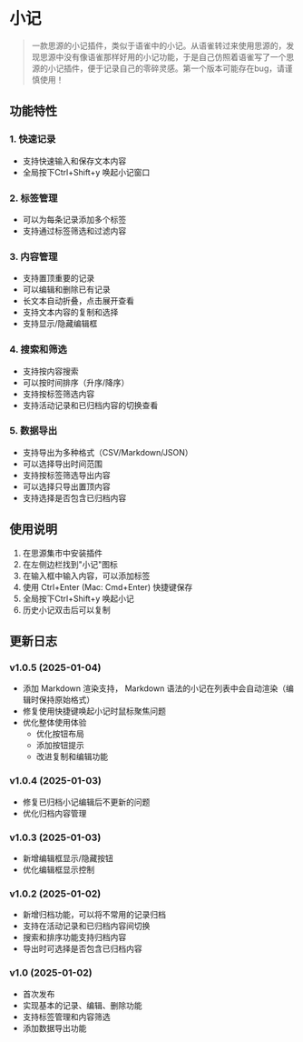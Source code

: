 # 小记

> 一款思源的小记插件，类似于语雀中的小记。从语雀转过来使用思源的，发现思源中没有像语雀那样好用的小记功能，于是自己仿照着语雀写了一个思源的小记插件，便于记录自己的零碎灵感。第一个版本可能存在bug，请谨慎使用！


## 功能特性

### 1. 快速记录
- 支持快速输入和保存文本内容
- 全局按下Ctrl+Shift+y 唤起小记窗口

### 2. 标签管理
- 可以为每条记录添加多个标签
- 支持通过标签筛选和过滤内容

### 3. 内容管理
- 支持置顶重要的记录
- 可以编辑和删除已有记录
- 长文本自动折叠，点击展开查看
- 支持文本内容的复制和选择
- 支持显示/隐藏编辑框

### 4. 搜索和筛选
- 支持按内容搜索
- 可以按时间排序（升序/降序）
- 支持按标签筛选内容
- 支持活动记录和已归档内容的切换查看

### 5. 数据导出
- 支持导出为多种格式（CSV/Markdown/JSON）
- 可以选择导出时间范围
- 支持按标签筛选导出内容
- 可以选择只导出置顶内容
- 支持选择是否包含已归档内容

## 使用说明

1. 在思源集市中安装插件
2. 在左侧边栏找到"小记"图标
3. 在输入框中输入内容，可以添加标签
4. 使用 Ctrl+Enter (Mac: Cmd+Enter) 快捷键保存
5. 全局按下Ctrl+Shift+y 唤起小记
6. 历史小记双击后可以复制

## 更新日志

### v1.0.5 (2025-01-04)
- 添加 Markdown 渲染支持， Markdown 语法的小记在列表中会自动渲染（编辑时保持原始格式）
- 修复使用快捷键唤起小记时鼠标聚焦问题
- 优化整体使用体验
  - 优化按钮布局
  - 添加按钮提示
  - 改进复制和编辑功能

### v1.0.4 (2025-01-03)
- 修复已归档小记编辑后不更新的问题
- 优化归档内容管理

### v1.0.3 (2025-01-03)
- 新增编辑框显示/隐藏按钮
- 优化编辑框显示控制

### v1.0.2 (2025-01-02)
- 新增归档功能，可以将不常用的记录归档
- 支持在活动记录和已归档内容间切换
- 搜索和排序功能支持归档内容
- 导出时可选择是否包含已归档内容

### v1.0 (2025-01-02)
- 首次发布
- 实现基本的记录、编辑、删除功能
- 支持标签管理和内容筛选
- 添加数据导出功能
